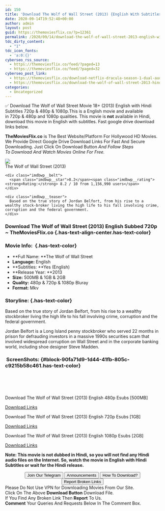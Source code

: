 ```yaml
---
id: 150
title: 'Download The Wolf of Wall Street (2013) {English With Subtitles} 480p [480MB] || 720p [1GB] || 1080p [2GB]'
date: 2020-09-14T19:52:48+00:00
author: admin
layout: post
guid: https://themoviesflix.co/?p=12361
permalink: /2020/09/14/download-the-wolf-of-wall-street-2013-english-with-subtitles-480p-480mb-720p-1gb-1080p-2gb/
tdc_dirty_content:
  - "1"
tdc_icon_fonts:
  - 'a:0:{}'
cyberseo_rss_source:
  - https://themoviesflix.co/feed/?paged=13
  - https://themoviesflix.co/feed/?paged=32
cyberseo_post_link:
  - https://themoviesflix.co/download-netflix-dracula-season-1-dual-audio-hindi-english-web-dl-hd-720p-650mb/
  - https://themoviesflix.co/download-the-wolf-of-wall-street-2013-hindi-480p-720p-1080p/
categories:
  - Uncategorized
---
```

✅&nbsp;Download&nbsp;The Wolf of Wall Street&nbsp;Movie&nbsp;18+ (2013) English with Hindi Subtitles&nbsp;720p&nbsp;&&nbsp;480p&nbsp;&&nbsp;1080p.This is&nbsp;a&nbsp;English&nbsp;movie and available in&nbsp;720p&nbsp;&&nbsp;480p&nbsp;and&nbsp;1080p&nbsp;qualities. This movie is&nbsp;**not**&nbsp;available in Hindi, download this movie in English with subtitles. Fast google drive download links below.

**TheMoviesFlix.co**&nbsp;is The Best Website/Platform For Hollywood HD Movies. We Provide Direct Google Drive Download Links For Fast And Secure Downloading. Just Click On Download Button&nbsp;_And Follow Steps To&nbsp;Download And Watch Movies Online For Free._

<div class="imdbwp imdbwp--movie dark">
  <div class="imdbwp__thumb">
    <a class="imdbwp__link" target="_blank" title="The Wolf of Wall Street" href="https://www.imdb.com/title/tt0993846/" rel="nofollow noopener noreferrer"><img class="imdbwp__img" src="https://m.media-amazon.com/images/M/MV5BMjIxMjgxNTk0MF5BMl5BanBnXkFtZTgwNjIyOTg2MDE@._V1_SX300.jpg" /></a>
  </div>
  
  <div class="imdbwp__content">
    <div class="imdbwp__header">
      <span class="imdbwp__title">The Wolf of Wall Street</span> (2013)
    </div>
    
    <div class="imdbwp__belt">
      <span class="imdbwp__star">8.2</span><span class="imdbwp__rating"><strong>Rating:</strong> 8.2 / 10 from 1,156,990 users</span>
    </div>
    
    <div class="imdbwp__teaser">
      Based on the true story of Jordan Belfort, from his rise to a wealthy stock-broker living the high life to his fall involving crime, corruption and the federal government.
    </div>
  </div>
</div>

### Download The Wolf of Wall Street (2013) English Subbed 720p ~ TheMoviesFlix.co {.has-text-align-center.has-text-color}

### Movie Info:&nbsp; {.has-text-color}

  * **Full Name:&nbsp;**The Wolf of Wall Street
  * **Language:**&nbsp;English
  * **Subtitles:&nbsp;**Yes (English)
  * **Release Year:&nbsp;**2013
  * **Size:**&nbsp;500MB & 1GB & 2GB
  * **Quality:**&nbsp;480p & 720p & 1080p Bluray
  * **Format:**&nbsp;Mkv

### Storyline: {.has-text-color}

Based on the true story of&nbsp;Jordan Belfort, from his rise to a wealthy stockbroker living the high life to his fall involving crime, corruption and the federal government.

Jordan Belfort is a Long Island penny stockbroker who served 22 months in prison for defrauding investors in a massive 1990s securities scam that involved widespread corruption on Wall Street and in the corporate banking world, including shoe designer Steve Madden.

### &nbsp;ScreenShots: {#block-90fa71d9-1d44-41fb-805c-c9215b58c461.has-text-color}

<div class="wp-block-image">
  <figure class="aligncenter"><img src="https://i.imgur.com/J307iPh.jpg" alt /></figure>
</div>

<div class="wp-block-image">
  <figure class="aligncenter"><img src="https://i.imgur.com/oxK6UHI.jpg" alt /></figure>
</div>

<div class="wp-block-image">
  <figure class="aligncenter"><img src="https://i.imgur.com/ttUJGTk.jpg" alt /></figure>
</div>

<div class="wp-block-image">
  <figure class="aligncenter"><img src="https://i.imgur.com/EGhIPCI.jpg" alt /></figure>
</div>

<div class="wp-block-image">
  <figure class="aligncenter"><img src="https://i.imgur.com/tyFaLQ0.jpg" alt /></figure>
</div>

<p class="has-text-align-center has-text-color has-medium-font-size">
  Download The Wolf of Wall Street (2013) English 480p Esubs [500MB]
</p>

<span class="mb-center maxbutton-3-center"><span class="maxbutton-3-container mb-container"><a class="maxbutton-3 maxbutton maxbutton-post-button" target="_blank" rel="nofollow noopener noreferrer" href="https://coinquint.com/a10987/"><span class="mb-text">Download Links</span></a></span></span>

<p class="has-text-align-center has-text-color has-medium-font-size">
  Download The Wolf of Wall Street (2013) English 720p Esubs [1GB]
</p>

<span class="mb-center maxbutton-3-center"><span class="maxbutton-3-container mb-container"><a class="maxbutton-3 maxbutton maxbutton-post-button" target="_blank" rel="nofollow noopener noreferrer" href="https://coinquint.com/a10988/"><span class="mb-text">Download Links</span></a></span></span>

<p class="has-text-align-center has-text-color has-medium-font-size">
  Download The Wolf of Wall Street (2013) English 1080p Esubs [2GB]
</p>

<span class="mb-center maxbutton-3-center"><span class="maxbutton-3-container mb-container"><a class="maxbutton-3 maxbutton maxbutton-post-button" target="_blank" rel="nofollow noopener noreferrer" href="https://coinquint.com/a10989/"><span class="mb-text">Download Links</span></a></span></span>

<p class="has-vivid-red-color has-text-color">
  <strong>Note:&nbsp;This movie is not dubbed in Hindi, so you will not find any Hindi audio files on t</strong><strong>he Internet. So, watch the movie in English with Hindi Subtitles or wait for the Hindi release.</strong>
</p>

<center>
</center>

<center>
  <a href="https://t.me/themoviesflixcom" target="_blank" data-wpel-link="external" rel="nofollow external noopener noreferrer"><button class="button button5">Join Our Telegram</button></a> <a href="https://themoviesflix.co/download-the-wolf-of-wall-street-2013-hindi-480p-720p-1080p/#" target="_blank" data-wpel-link="external" rel="nofollow external noopener noreferrer"><button class="button button5">Announcements</button></a> <a href="https://themoviesflix.com/how-to-download/" target="_blank" data-wpel-link="external" rel="nofollow external noopener noreferrer"><button class="button button5">How To Download?</button></a> <a href="https://themoviesflix.co/download-the-wolf-of-wall-street-2013-hindi-480p-720p-1080p/#" target="_blank" data-wpel-link="external" rel="nofollow external noopener noreferrer"><button class="button button5">Report Broken Links</button></a>
</center>

<div class="alert alert-danger">
  Please Do Not Use VPN for Downloading Movies From Our Site.
</div>

<div class="alert alert-success">
  Click On The Above <strong>Download Button</strong> Download File.
</div>

<div class="alert alert-warning">
  If You Find Any Broken Link Then <strong>Report</strong> To Us.
</div>

<div class="alert alert-info">
  <strong>Comment</strong> Your Queries And Requests Below In The Comment Box.
</div>